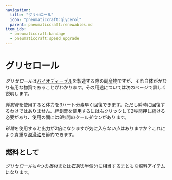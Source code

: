 ```yaml
---
navigation:
  title: "グリセロール"
  icon: "pneumaticcraft:glycerol"
  parent: pneumaticcraft:renewables.md
item_ids:
  - pneumaticcraft:bandage
  - pneumaticcraft:speed_upgrade
---
```


# グリセロール

*グリセロール*は[バイオディーゼル](./biodiesel.md)を製造する際の副産物ですが、それ自体がかなり有用な物質であることがわかります。その用途については次のページで詳しく説明します。

*絆創膏*を使用すると体力を3ハート分素早く回復できます。ただし瞬時に回復するわけではありません。絆創膏を使用するには右クリックして2秒間押し続ける必要があり、使用の間には8秒間のクールダウンがあります。

<Recipe id="pneumaticcraft:bandage" />

*砂糖*を使用すると出力が2倍になりますが気に入らない点はありますか？これにより貴重な[潤滑油](../components/lubricant.md)を節約できます。

<Recipe id="pneumaticcraft:speed_upgrade_from_glycerol" />

## 燃料として

<ItemImage id="minecraft:furnace" />

*グリセロール*も4つの*板材*または*石炭*の半個分に相当するまともな燃料アイテムになります。

